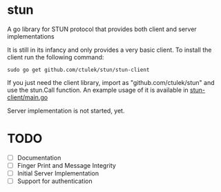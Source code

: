 stun
====

A go library for STUN protocol that provides both client and server implementations

It is still in its infancy and only provides a very basic client. To install the client run the following command:

`sudo go get github.com/ctulek/stun/stun-client`

If you just need the client library, import as "github.com/ctulek/stun" and use the stun.Call function.
An example usage of it is available in [stun-client/main.go](stun-client/main.go)

Server implementation is not started, yet.

TODO
====
- [ ] Documentation
- [ ] Finger Print and Message Integrity
- [ ] Initial Server Implementation
- [ ] Support for authentication
